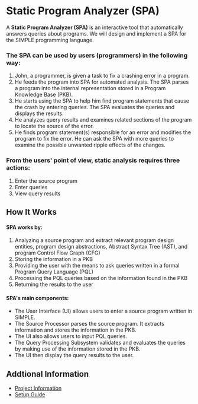 # Static Program Analyzer (SPA)
A **Static Program Analyzer (SPA)** is an interactive tool that automatically answers queries about programs. We will design and implement a SPA for the SIMPLE programming language.

### The SPA can be used by users (programmers) in the following way:
1. John, a programmer, is given a task to fix a crashing error in a program.
2. He feeds the program into SPA for automated analysis. The SPA parses a program into the internal representation stored in a Program Knowledge Base (PKB).
3. He starts using the SPA to help him find program statements that cause the crash by entering queries. The SPA evaluates the queries and displays the results.
4. He analyzes query results and examines related sections of the program to locate the source of the error.
5. He finds program statement(s) responsible for an error and modifies the program to fix the error. He can ask the SPA with more queries to examine the possible unwanted ripple effects of the changes.

### From the users' point of view, static analysis requires three actions:
1. Enter the source program
2. Enter queries
3. View query results

## How It Works
#### SPA works by:
1. Analyzing a source program and extract relevant program design entities, program design abstractions, Abstract Syntax Tree (AST), and program Control Flow Graph (CFG)
2. Storing the information in a PKB
3. Providing the user with the means to ask queries written in a formal Program Query Language (PQL)
4. Processing the PQL queries based on the information found in the PKB
5. Returning the results to the user

#### SPA's main components:
- The User Interface (UI) allows users to enter a source program written in SIMPLE.
- The Source Processor parses the source program. It extracts information and stores the information in the PKB.
- The UI also allows users to input PQL queries.
- The Query Processing Subsystem validates and evaluates the queries by making use of the information stored in the PKB.
- The UI then display the query results to the user.

## Addtional Information
- [Project Information](https://nus-cs3203.github.io/course-website/index.html)
- [Setup Guide](https://nus-cs3203.github.io/course-website/contents/tools/cross-platform-spa.html)
